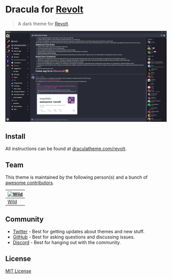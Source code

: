 # Dracula for [Revolt](https://revolt.chat/)

> A dark theme for [Revolt](https://revolt.chat/).

![Screenshot](./screenshot.png)

## Install

All instructions can be found at [draculatheme.com/revolt](https://draculatheme.com/revolt).

## Team

This theme is maintained by the following person(s) and a bunch of [awesome contributors](https://github.com/dracula/revolt/graphs/contributors).

| [![Wild](https://github.com/Wild54.png?size=100)](https://github.com/Wild54) |
| ---------------------------------------------------------------------------- |
| [Wild](https://github.com/Wild54)                                            |

## Community

- [Twitter](https://twitter.com/draculatheme) - Best for getting updates about themes and new stuff.
- [GitHub](https://github.com/dracula/dracula-theme/discussions) - Best for asking questions and discussing issues.
- [Discord](https://draculatheme.com/discord-invite) - Best for hanging out with the community.

## License

[MIT License](./LICENSE)
